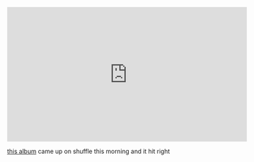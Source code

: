 <iframe width="560" height="315" src="https://www.youtube.com/embed/NVbxwLhCNSE?si=-9EscGmJgQk0luV8" title="YouTube video player" frameborder="0" allow="accelerometer; autoplay; clipboard-write; encrypted-media; gyroscope; picture-in-picture; web-share" allowfullscreen></iframe>

[this album](https://open.spotify.com/album/09L6uPsTTySQQMKk1JBCkw?si=Zh5k57bBT9GxTZ4YLErDig) came up on shuffle this morning and it hit right